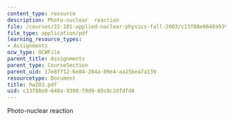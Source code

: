 ```yaml
---
content_type: resource
description: Photo-nuclear  reaction
file: /courses/22-101-applied-nuclear-physics-fall-2003/c13f88e0648a9398f9d989c0c2dfdfd8_hw203.pdf
file_type: application/pdf
learning_resource_types:
- Assignments
ocw_type: OCWFile
parent_title: Assignments
parent_type: CourseSection
parent_uid: 17e8ff12-6e84-284a-09e4-aa15bea7a139
resourcetype: Document
title: hw203.pdf
uid: c13f88e0-648a-9398-f9d9-89c0c2dfdfd8
---
```

Photo-nuclear  reaction

